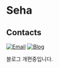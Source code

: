 # Seha
## Contacts
[![Email](https://img.shields.io/badge/email-Seha-brightgreen.svg)](mailto:sehajyang@gmail.com)
[![Blog](https://img.shields.io/badge/Blog-SehaGihubBlog-blue.svg)](https://sehajyang.github.io)

블로그 개편중입니다.
